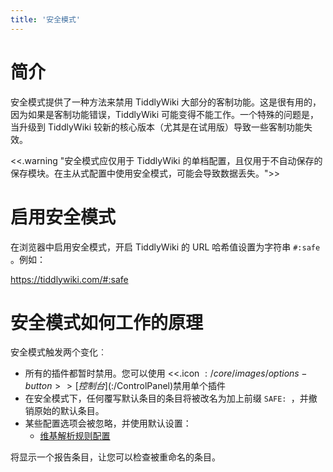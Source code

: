 ```yaml
---
title: '安全模式'
---
```


# 简介

安全模式提供了一种方法来禁用 TiddlyWiki 大部分的客制功能。这是很有用的，因为如果是客制功能错误，TiddlyWiki 可能变得不能工作。一个特殊的问题是，当升级到 TiddlyWiki 较​​新的核心版本（尤其是在试用版）导致一些客制功能失效。

<<.warning "安全模式应仅用于 TiddlyWiki 的单档配置，且仅用于不自动保存的保存模块。在主从式配置中使用安全模式，可能会导致数据丢失。">>

# 启用安全模式

在浏览器中启用安全模式，开启 TiddlyWiki 的 URL 哈希值设置为字符串 `#:safe` 。例如：

<https://tiddlywiki.com/#:safe>

# 安全模式如何工作的原理

安全模式触发两个变化︰

* 所有的插件都暂时禁用。您可以使用 <<.icon $:/core/images/options-button>> [控制台]($:/ControlPanel)禁用单个插件
* 在安全模式下，任何覆写默认条目的条目将被改名为加上前缀 `SAFE: `，并撤销原始的默认条目。
* 某些配置选项会被忽略，并使用默认设置：
    * [维基解析规则配置](WikiParserRuleConfiguration)

将显示一个报告条目，让您可以检查被重命名的条目。
